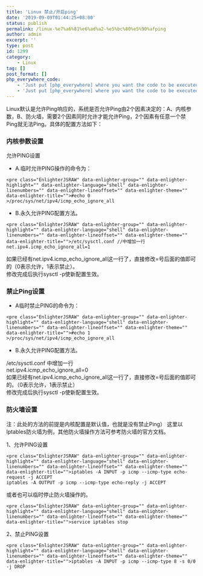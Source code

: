 ```yaml
---
title: 'Linux 禁止/开启ping'
date: '2019-09-09T01:44:25+08:00'
status: publish
permalink: /linux-%e7%a6%81%e6%ad%a2-%e5%bc%80%e5%90%afping
author: admin
excerpt: ''
type: post
id: 1299
category:
    - Linux
tag: []
post_format: []
php_everywhere_code:
    - 'Just put [php_everywhere] where you want the code to be executed.'
    - 'Just put [php_everywhere] where you want the code to be executed.'
---
```

Linux默认是允许Ping响应的，系统是否允许Ping由2个因素决定的：A、内核参数，B、防火墙，需要2个因素同时允许才能允许Ping，2个因素有任意一个禁Ping就无法Ping。具体的配置方法如下：

### 内核参数设置 

允许PING设置

- A.临时允许PING操作的命令为：

```
<pre class="EnlighterJSRAW" data-enlighter-group="" data-enlighter-highlight="" data-enlighter-language="shell" data-enlighter-linenumbers="" data-enlighter-lineoffset="" data-enlighter-theme="" data-enlighter-title="">#echo 0 >/proc/sys/net/ipv4/icmp_echo_ignore_all         
```

- B.永久允许PING配置方法。

```
<pre class="EnlighterJSRAW" data-enlighter-group="" data-enlighter-highlight="" data-enlighter-language="shell" data-enlighter-linenumbers="" data-enlighter-lineoffset="" data-enlighter-theme="" data-enlighter-title="">/etc/sysctl.conf //中增加一行　　   
net.ipv4.icmp_echo_ignore_all=1          
```

如果已经有net.ipv4.icmp\_echo\_ignore\_all这一行了，直接修改=号后面的值即可的（0表示允许，1表示禁止）。   
修改完成后执行sysctl -p使新配置生效。

###  禁止Ping设置 

- A临时禁止PING的命令为：

```
<pre class="EnlighterJSRAW" data-enlighter-group="" data-enlighter-highlight="" data-enlighter-language="shell" data-enlighter-linenumbers="" data-enlighter-lineoffset="" data-enlighter-theme="" data-enlighter-title="">#echo 1 >/proc/sys/net/ipv4/icmp_echo_ignore_all            
```

- B.永久允许PING配置方法。

/etc/sysctl.conf 中增加一行   
net.ipv4.icmp\_echo\_ignore\_all=0   
如果已经有net.ipv4.icmp\_echo\_ignore\_all这一行了，直接修改=号后面的值即可的。（0表示允许，1表示禁止）   
修改完成后执行sysctl -p使新配置生效。

### 防火墙设置

注：此处的方法的前提是内核配置是默认值，也就是没有禁止Ping） 这里以Iptables防火墙为例，其他防火墙操作方法可参考防火墙的官方文档。

1、允许PING设置

```
<pre class="EnlighterJSRAW" data-enlighter-group="" data-enlighter-highlight="" data-enlighter-language="shell" data-enlighter-linenumbers="" data-enlighter-lineoffset="" data-enlighter-theme="" data-enlighter-title="">iptables -A INPUT -p icmp --icmp-type echo-request -j ACCEPT
iptables -A OUTPUT -p icmp --icmp-type echo-reply -j ACCEPT 
```

或者也可以临时停止防火墙操作的。

```
<pre class="EnlighterJSRAW" data-enlighter-group="" data-enlighter-highlight="" data-enlighter-language="shell" data-enlighter-linenumbers="" data-enlighter-lineoffset="" data-enlighter-theme="" data-enlighter-title="">service iptables stop     
```

2、禁止PING设置

```
<pre class="EnlighterJSRAW" data-enlighter-group="" data-enlighter-highlight="" data-enlighter-language="shell" data-enlighter-linenumbers="" data-enlighter-lineoffset="" data-enlighter-theme="" data-enlighter-title="">iptables -A INPUT -p icmp --icmp-type 8 -s 0/0 -j DROP 
```